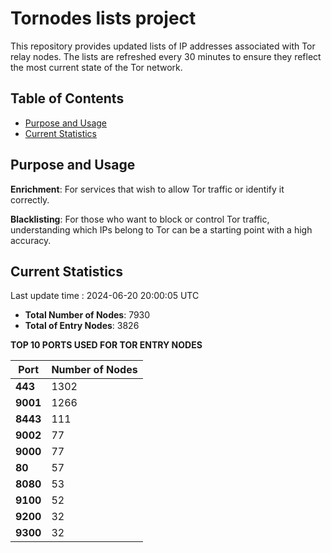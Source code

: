 # Tornodes lists project

This repository provides updated lists of IP addresses associated with Tor relay nodes. The lists are refreshed every 30 minutes to ensure they reflect the most current state of the Tor network.

## Table of Contents

- [Purpose and Usage](#purpose-and-usage)
- [Current Statistics](#current-statistics)


## Purpose and Usage

**Enrichment**: For services that wish to allow Tor traffic or identify it correctly.

**Blacklisting**: For those who want to block or control Tor traffic, understanding which IPs belong to Tor can be a starting point with a high accuracy.

## Current Statistics

Last update time : 2024-06-20 20:00:05 UTC

- **Total Number of Nodes**: 7930
- **Total of Entry Nodes**: 3826

**TOP 10 PORTS USED FOR TOR ENTRY NODES**

| **Port** | **Number of Nodes** |
|------|-----------------|
| **443**   | 1302  |
| **9001**   | 1266  |
| **8443**   | 111  |
| **9002**   | 77  |
| **9000**   | 77  |
| **80**   | 57  |
| **8080**   | 53  |
| **9100**   | 52  |
| **9200**   | 32  |
| **9300**   | 32  |

